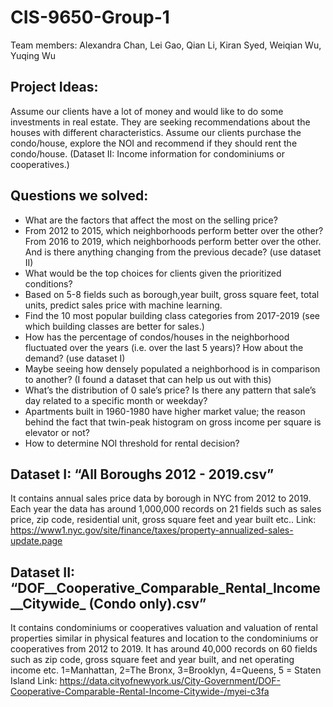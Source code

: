 # CIS-9650-Group-1
Team members: Alexandra Chan, Lei Gao, Qian Li, Kiran Syed, Weiqian Wu, Yuqing Wu

## Project Ideas:
Assume our clients have a lot of money and would like to do some investments in real estate. They are seeking recommendations about the houses with different characteristics.
Assume our clients purchase the condo/house, explore the NOI and recommend if they should rent the condo/house. (Dataset II: Income information for condominiums or cooperatives.)

## Questions we solved:
- What are the factors that affect the most on the selling price?
- From 2012 to 2015, which neighborhoods perform better over the other? From 2016 to 2019, which neighborhoods perform better over the other. And is there anything changing from the previous decade? (use dataset II)
- What would be the top choices for clients given the prioritized conditions?
- Based on 5-8 fields such as borough,year built, gross square feet, total units, predict sales price with machine learning. 
- Find the 10 most popular building class categories from 2017-2019 (see which building classes are better for sales.) 
- How has the percentage of condos/houses in the neighborhood fluctuated over the years (i.e. over the last 5 years)? How about the demand?  (use dataset I)
- Maybe seeing how densely populated a neighborhood is in comparison to another? (I found a dataset that can help us out with this)
- What’s the distribution of 0 sale’s price? Is there any pattern that sale’s day related to a specific month or weekday?
- Apartments built in 1960-1980 have higher market value; the reason behind the fact that twin-peak histogram on gross income per square is elevator or not?
- How to determine NOI threshold for rental decision? 

## Dataset I: “All Boroughs 2012 - 2019.csv”
It contains annual sales price data by borough in NYC from 2012 to 2019. Each year the data has around 1,000,000 records on 21 fields such as sales price, zip code, residential unit, gross square feet and year built etc..
Link: https://www1.nyc.gov/site/finance/taxes/property-annualized-sales-update.page

## Dataset II: “DOF__Cooperative_Comparable_Rental_Income__Citywide_ (Condo only).csv”
It contains condominiums or cooperatives valuation and valuation of rental properties similar in physical features and location to the condominiums or cooperatives from 2012 to 2019. It has around 40,000 records on 60 fields such as zip code, gross square feet and year built, and net operating income etc.
1=Manhattan, 2=The Bronx, 3=Brooklyn, 4=Queens, 5 = Staten Island
Link: https://data.cityofnewyork.us/City-Government/DOF-Cooperative-Comparable-Rental-Income-Citywide-/myei-c3fa



